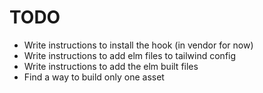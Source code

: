 # TODO

- Write instructions to install the hook (in vendor for now)
- Write instructions to add elm files to tailwind config
- Write instructions to add the elm built files
- Find a way to build only one asset
